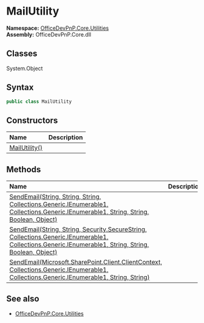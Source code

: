 # MailUtility

**Namespace:** [OfficeDevPnP.Core.Utilities](OfficeDevPnP.Core.Utilities.md)  
**Assembly:** OfficeDevPnP.Core.dll  
## Classes
System.Object  
## Syntax
```C#
public class MailUtility
```
## Constructors
|**Name**|**Description**|
|:-----|:-----|
| [MailUtility()](MailUtilityconstructor1details.md) | 
## Methods
|**Name**|**Description**|
|:-----|:-----|
| [SendEmail(String, String, String, Collections.Generic.IEnumerable1<String>, Collections.Generic.IEnumerable1<String>, String, String, Boolean, Object)](MailUtilitySendEmailStringStringStringCollections.Generic.IEnumerable1<String>Collections.Generic.IEnumerable1<String>StringStringBooleanObject.md) | 
| [SendEmail(String, String, Security.SecureString, Collections.Generic.IEnumerable1<String>, Collections.Generic.IEnumerable1<String>, String, String, Boolean, Object)](MailUtilitySendEmailStringStringSecurity.SecureStringCollections.Generic.IEnumerable1<String>Collections.Generic.IEnumerable1<String>StringStringBooleanObject.md) | 
| [SendEmail(Microsoft.SharePoint.Client.ClientContext, Collections.Generic.IEnumerable1<String>, Collections.Generic.IEnumerable1<String>, String, String)](MailUtilitySendEmailMicrosoft.SharePoint.Client.ClientContextCollections.Generic.IEnumerable1<String>Collections.Generic.IEnumerable1<String>StringString.md) | 
## See also
- [OfficeDevPnP.Core.Utilities](OfficeDevPnP.Core.Utilities.md)
